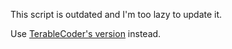 This script is outdated and I'm too lazy to update it.

Use [TerableCoder's version](https://github.com/TerableCoder/SBCancel) instead.
